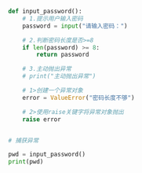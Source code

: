 
<BlogInfo id="752" title="5.抛出异常" author="白日梦想猿" pv=0 read_times=0 pre_cost_time=0分15秒 category="异常" tag_list="['异常']" create_time="2020.03.17 08:56:19" update_time="2021.07.31 18:34:23" />

```python
def input_password():
    # 1.提示用户输入密码
    password = input("请输入密码：")

    # 2.判断密码长度是否>=8
    if len(password) >= 8:
        return password

    # 3.主动抛出异常
    # print("主动抛出异常")

    # 1>创建一个异常对象
    error = ValueError("密码长度不够")

    # 2>使用raise关键字将异常对象抛出
    raise error


# 捕获异常

pwd = input_password()
print(pwd)

```
